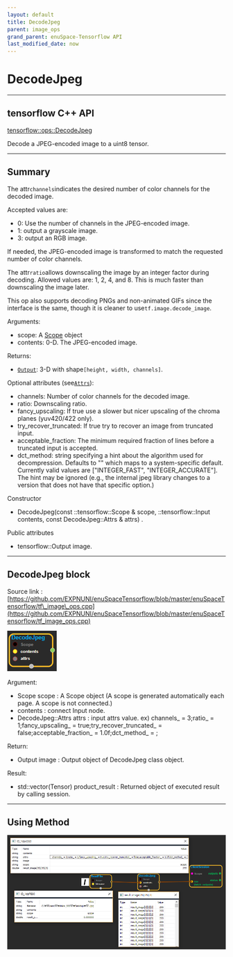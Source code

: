```yaml
--- 
layout: default 
title: DecodeJpeg 
parent: image_ops 
grand_parent: enuSpace-Tensorflow API 
last_modified_date: now 
--- 
```


# DecodeJpeg

---

## tensorflow C++ API

[tensorflow::ops::DecodeJpeg](https://www.tensorflow.org/api_docs/cc/class/tensorflow/ops/decode-jpeg)

Decode a JPEG-encoded image to a uint8 tensor.

---

## Summary

The attr`channels`indicates the desired number of color channels for the decoded image.

Accepted values are:

* 0: Use the number of channels in the JPEG-encoded image.
* 1: output a grayscale image.
* 3: output an RGB image.

If needed, the JPEG-encoded image is transformed to match the requested number of color channels.

The attr`ratio`allows downscaling the image by an integer factor during decoding. Allowed values are: 1, 2, 4, and 8. This is much faster than downscaling the image later.

This op also supports decoding PNGs and non-animated GIFs since the interface is the same, though it is cleaner to use`tf.image.decode_image`.

Arguments:

* scope: A [Scope](https://www.tensorflow.org/api_docs/cc/class/tensorflow/scope.html#classtensorflow_1_1_scope) object
* contents: 0-D. The JPEG-encoded image.

Returns:

* [`Output`](https://www.tensorflow.org/api_docs/cc/class/tensorflow/output.html#classtensorflow_1_1_output): 3-D with shape`[height, width, channels]`.

Optional attributes \(see[`Attrs`](https://www.tensorflow.org/api_docs/cc/struct/tensorflow/ops/decode-jpeg/attrs.html#structtensorflow_1_1ops_1_1_decode_jpeg_1_1_attrs)\):

* channels: Number of color channels for the decoded image.
* ratio: Downscaling ratio.
* fancy\_upscaling: If true use a slower but nicer upscaling of the chroma planes \(yuv420/422 only\).
* try\_recover\_truncated: If true try to recover an image from truncated input.
* acceptable\_fraction: The minimum required fraction of lines before a truncated input is accepted.
* dct\_method: string specifying a hint about the algorithm used for decompression. Defaults to "" which maps to a system-specific default. Currently valid values are \["INTEGER\_FAST", "INTEGER\_ACCURATE"\]. The hint may be ignored \(e.g., the internal jpeg library changes to a version that does not have that specific option.\)

Constructor

* DecodeJpeg\(const ::tensorflow::Scope & scope, ::tensorflow::Input contents, const DecodeJpeg::Attrs & attrs\) .

Public attributes

* tensorflow::Output image.

---

## DecodeJpeg block

Source link : [https://github.com/EXPNUNI/enuSpaceTensorflow/blob/master/enuSpaceTensorflow/tf\_image\_ops.cpp](https://github.com/EXPNUNI/enuSpaceTensorflow/blob/master/enuSpaceTensorflow/tf_image_ops.cpp)

![](./assets/image_DecodeJpeg_Symbol.png)

Argument:

* Scope scope : A Scope object \(A scope is generated automatically each page. A scope is not connected.\)
* contents : connect  Input node.
* DecodeJpeg::Attrs attrs : input attrs value. ex\) channels\_ = 3;ratio\_ = 1;fancy\_upscaling\_ = true;try\_recover\_truncated\_ = false;acceptable\_fraction\_ = 1.0f;dct\_method\_ = ;

Return:

* Output image : Output object of DecodeJpeg class object.

Result:

* std::vector\(Tensor\) product\_result : Returned object of executed result by calling session.

---

## Using Method

![](./assets/image_DecodeJpeg_Method.png)

